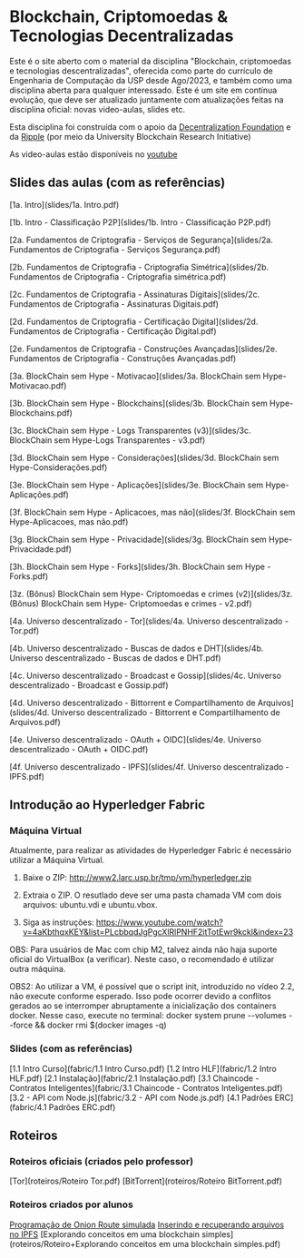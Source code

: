 # Blockchain, Criptomoedas & Tecnologias Decentralizadas
Este é o site aberto com o material da disciplina "Blockchain, criptomoedas e tecnologias descentralizadas", oferecida como parte do currículo de Engenharia de Computação da USP desde Ago/2023, e também como uma disciplina aberta para qualquer interessado. Este é um site em contínua evolução, que deve ser atualizado juntamente com atualizações feitas na disciplina oficial: novas video-aulas, slides etc.

Esta disciplina foi construída com o apoio da [Decentralization Foundation](https://d24n.org) e da [Ripple](https://ripple.com) (por meio da University Blockchain Research Initiative)

As video-aulas estão disponíveis no [youtube](https://www.youtube.com/playlist?list=PLcbbqdJgPgcXlRlPNHF2itTotEwr9kckl)

## Slides das aulas (com as referências)
[1a. Intro](slides/1a. Intro.pdf)

[1b. Intro - Classificação P2P](slides/1b. Intro - Classificação P2P.pdf)

[2a. Fundamentos de Criptografia - Serviços de Segurança](slides/2a. Fundamentos de Criptografia - Serviços Segurança.pdf)

[2b. Fundamentos de Criptografia - Criptografia Simétrica](slides/2b. Fundamentos de Criptografia - Criptografia simétrica.pdf)

[2c. Fundamentos de Criptografia - Assinaturas Digitais](slides/2c. Fundamentos de Criptografia - Assinaturas Digitais.pdf)

[2d. Fundamentos de Criptografia - Certificação Digital](slides/2d. Fundamentos de Criptografia - Certificação Digital.pdf)

[2e. Fundamentos de Criptografia - Construções Avançadas](slides/2e. Fundamentos de Criptografia - Construções Avançadas.pdf)

[3a. BlockChain sem Hype - Motivacao](slides/3a. BlockChain sem Hype-Motivacao.pdf)

[3b. BlockChain sem Hype - Blockchains](slides/3b. BlockChain sem Hype-Blockchains.pdf)

[3c. BlockChain sem Hype - Logs Transparentes (v3)](slides/3c. BlockChain sem Hype-Logs Transparentes - v3.pdf)

[3d. BlockChain sem Hype - Considerações](slides/3d. BlockChain sem Hype-Considerações.pdf)

[3e. BlockChain sem Hype - Aplicações](slides/3e. BlockChain sem Hype-Aplicações.pdf)

[3f. BlockChain sem Hype - Aplicacoes, mas não](slides/3f. BlockChain sem Hype-Aplicacoes, mas não.pdf)

[3g. BlockChain sem Hype - Privacidade](slides/3g. BlockChain sem Hype-Privacidade.pdf)

[3h. BlockChain sem Hype - Forks](slides/3h. BlockChain sem Hype - Forks.pdf)

[3z. (Bônus) BlockChain sem Hype- Criptomoedas e crimes (v2)](slides/3z. (Bônus) BlockChain sem Hype- Criptomoedas e crimes - v2.pdf)

[4a. Universo descentralizado - Tor](slides/4a. Universo descentralizado - Tor.pdf)

[4b. Universo descentralizado - Buscas de dados e DHT](slides/4b. Universo descentralizado - Buscas de dados e DHT.pdf)

[4c. Universo descentralizado - Broadcast e Gossip](slides/4c. Universo descentralizado - Broadcast e Gossip.pdf)

[4d. Universo descentralizado - Bittorrent e Compartilhamento de Arquivos](slides/4d. Universo descentralizado - Bittorrent e Compartilhamento de Arquivos.pdf)

[4e. Universo descentralizado - OAuth + OIDC](slides/4e. Universo descentralizado - OAuth + OIDC.pdf)

[4f. Universo descentralizado - IPFS](slides/4f. Universo descentralizado - IPFS.pdf)

## Introdução ao Hyperledger Fabric
### Máquina Virtual
Atualmente, para realizar as atividades de Hyperledger Fabric é necessário utilizar a Máquina Virtual.

1. Baixe o ZIP: http://www2.larc.usp.br/tmp/vm/hyperledger.zip

2. Extraia o ZIP. O resutlado deve ser uma pasta chamada VM com dois arquivos: ubuntu.vdi e ubuntu.vbox.

3. Siga as instruções: https://www.youtube.com/watch?v=4aKbthqxKEY&list=PLcbbqdJgPgcXlRlPNHF2itTotEwr9kckl&index=23

OBS: Para usuários de Mac com chip M2, talvez ainda não haja suporte oficial do VirtualBox (a verificar). Neste caso, o recomendado é utilizar outra máquina.

OBS2: Ao utilizar a VM, é possível que o script init, introduzido no vídeo 2.2, não execute conforme esperado. Isso pode ocorrer devido a conflitos gerados ao se interromper abruptamente a inicialização dos containers docker. Nesse caso, execute no terminal: docker system prune --volumes --force &&  docker rmi $(docker images -q)


### Slides (com as referências)
[1.1 Intro Curso](fabric/1.1 Intro Curso.pdf)
[1.2 Intro HLF](fabric/1.2 Intro HLF.pdf)
[2.1 Instalação](fabric/2.1 Instalação.pdf)
[3.1 Chaincode - Contratos Inteligentes](fabric/3.1 Chaincode - Contratos Inteligentes.pdf)
[3.2 - API com Node.js](fabric/3.2 - API com Node.js.pdf)
[4.1 Padrões ERC](fabric/4.1 Padrões ERC.pdf)

## Roteiros
### Roteiros oficiais (criados pelo professor)
[Tor](roteiros/Roteiro Tor.pdf)
[BitTorrent](roteiros/Roteiro BitTorrent.pdf)

### Roteiros criados por alunos
[Programação de Onion Route simulada](roteiros/Construindo+o+próprio+onion+routing.zip)
[Inserindo e recuperando arquivos no IPFS](roteiros/Roteiro+IPFS.pdf)
[Explorando conceitos em uma blockchain simples](roteiros/Roteiro+Explorando conceitos em uma blockchain simples.pdf)
